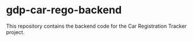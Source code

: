 # gdp-car-rego-backend
This repository contains the backend code for the Car Registration Tracker project.
